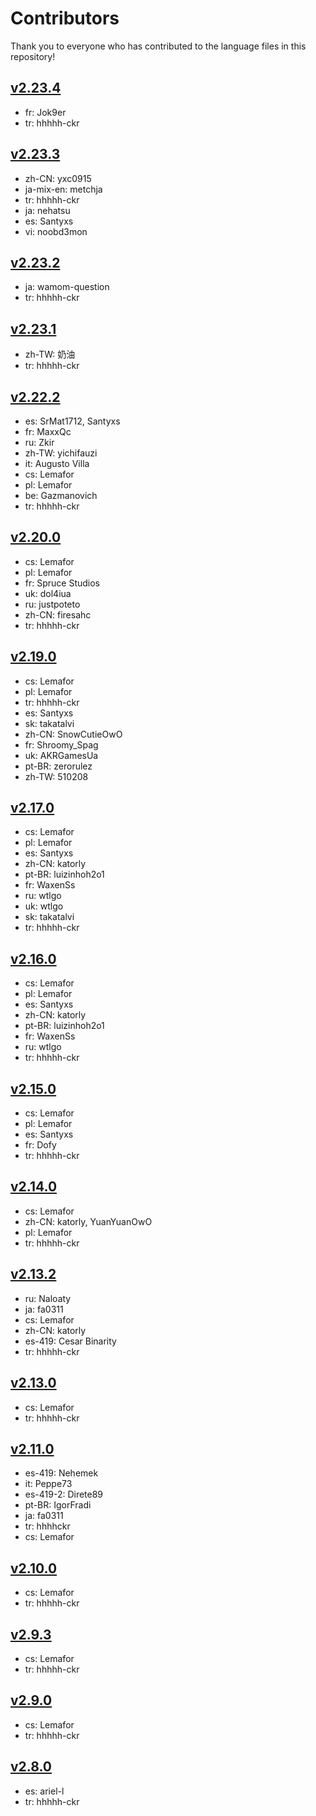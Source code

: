 # Contributors

Thank you to everyone who has contributed to the language files in this repository!

## [v2.23.4](https://github.com/Shopkeepers/Language-Files/blob/v2.23.4/CONTRIBUTORS.md)

* fr: Jok9er
* tr: hhhhh-ckr

## [v2.23.3](https://github.com/Shopkeepers/Language-Files/blob/v2.23.3/CONTRIBUTORS.md)

* zh-CN: yxc0915
* ja-mix-en: metchja
* tr: hhhhh-ckr
* ja: nehatsu
* es: Santyxs
* vi: noobd3mon

## [v2.23.2](https://github.com/Shopkeepers/Language-Files/blob/v2.23.2/CONTRIBUTORS.md)

* ja: wamom-question
* tr: hhhhh-ckr

## [v2.23.1](https://github.com/Shopkeepers/Language-Files/blob/v2.23.1/CONTRIBUTORS.md)

* zh-TW: 奶油
* tr: hhhhh-ckr

## [v2.22.2](https://github.com/Shopkeepers/Language-Files/blob/v2.22.2/CONTRIBUTORS.md)

* es: SrMat1712, Santyxs
* fr: MaxxQc
* ru: Zkir
* zh-TW: yichifauzi
* it: Augusto Villa
* cs: Lemafor
* pl: Lemafor
* be: Gazmanovich
* tr: hhhhh-ckr

## [v2.20.0](https://github.com/Shopkeepers/Language-Files/blob/v2.20.0/CONTRIBUTORS.md)

* cs: Lemafor
* pl: Lemafor
* fr: Spruce Studios
* uk: dol4iua
* ru: justpoteto
* zh-CN: firesahc
* tr: hhhhh-ckr

## [v2.19.0](https://github.com/Shopkeepers/Language-Files/blob/v2.19.0/CONTRIBUTORS.md)

* cs: Lemafor
* pl: Lemafor
* tr: hhhhh-ckr
* es: Santyxs
* sk: takatalvi
* zh-CN: SnowCutieOwO
* fr: Shroomy_Spag
* uk: AKRGamesUa
* pt-BR: zerorulez
* zh-TW: 510208

## [v2.17.0](https://github.com/Shopkeepers/Language-Files/blob/v2.17.0/CONTRIBUTORS.md)

* cs: Lemafor
* pl: Lemafor
* es: Santyxs
* zh-CN: katorly
* pt-BR: luizinhoh2o1
* fr: WaxenSs
* ru: wtlgo
* uk: wtlgo
* sk: takatalvi
* tr: hhhhh-ckr

## [v2.16.0](https://github.com/Shopkeepers/Language-Files/blob/v2.16.0/CONTRIBUTORS.md)

* cs: Lemafor
* pl: Lemafor
* es: Santyxs
* zh-CN: katorly
* pt-BR: luizinhoh2o1
* fr: WaxenSs
* ru: wtlgo
* tr: hhhhh-ckr

## [v2.15.0](https://github.com/Shopkeepers/Language-Files/blob/v2.15.0/CONTRIBUTORS.md)

* cs: Lemafor
* pl: Lemafor
* es: Santyxs
* fr: Dofy
* tr: hhhhh-ckr

## [v2.14.0](https://github.com/Shopkeepers/Language-Files/blob/v2.14.0/CONTRIBUTORS.md)

* cs: Lemafor
* zh-CN: katorly, YuanYuanOwO
* pl: Lemafor
* tr: hhhhh-ckr

## [v2.13.2](https://github.com/Shopkeepers/Language-Files/blob/v2.13.2/CONTRIBUTORS.md)

* ru: Naloaty
* ja: fa0311
* cs: Lemafor
* zh-CN: katorly
* es-419: Cesar Binarity
* tr: hhhhh-ckr

## [v2.13.0](https://github.com/Shopkeepers/Language-Files/blob/v2.13.0/CONTRIBUTORS.md)

* cs: Lemafor
* tr: hhhhh-ckr

## [v2.11.0](https://github.com/Shopkeepers/Language-Files/blob/v2.11.0/CONTRIBUTORS.md)

* es-419: Nehemek
* it: Peppe73
* es-419-2: Direte89
* pt-BR: IgorFradi
* ja: fa0311
* tr: hhhhckr
* cs: Lemafor

## [v2.10.0](https://github.com/Shopkeepers/Language-Files/blob/v2.10.0/CONTRIBUTORS.md)

* cs: Lemafor
* tr: hhhhh-ckr

## [v2.9.3](https://github.com/Shopkeepers/Language-Files/blob/v2.9.3/CONTRIBUTORS.md)

* cs: Lemafor
* tr: hhhhh-ckr

## [v2.9.0](https://github.com/Shopkeepers/Language-Files/blob/v2.9.0/CONTRIBUTORS.md)

* cs: Lemafor
* tr: hhhhh-ckr

## [v2.8.0](https://github.com/Shopkeepers/Language-Files/blob/v2.8.0/CONTRIBUTORS.md)

* es: ariel-l
* tr: hhhhh-ckr

